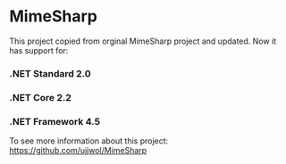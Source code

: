 MimeSharp
=========

This project copied from orginal MimeSharp project and updated.
Now it has support for:

### .NET Standard 2.0
### .NET Core 2.2
### .NET Framework 4.5

To see more information about this project:
https://github.com/ujjwol/MimeSharp
